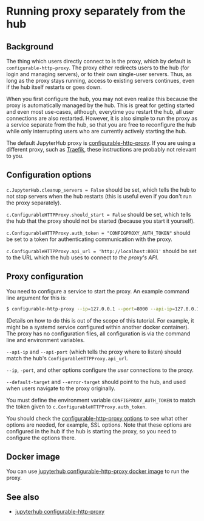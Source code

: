 # Running proxy separately from the hub

## Background

The thing which users directly connect to is the proxy, which by default is
`configurable-http-proxy`. The proxy either redirects users to the
hub (for login and managing servers), or to their own single-user
servers. Thus, as long as the proxy stays running, access to existing
servers continues, even if the hub itself restarts or goes down.

When you first configure the hub, you may not even realize this
because the proxy is automatically managed by the hub. This is great
for getting started and even most use-cases, although, everytime you restart the
hub, all user connections are also restarted. However, it is also simple to
run the proxy as a service separate from the hub, so that you are free
to reconfigure the hub while only interrupting users who are currently
actively starting the hub.

The default JupyterHub proxy is
[configurable-http-proxy](https://github.com/jupyterhub/configurable-http-proxy). If you are using a different proxy, such
as [Traefik](https://github.com/traefik/traefik), these instructions are probably not relevant to you.

## Configuration options

`c.JupyterHub.cleanup_servers = False` should be set, which tells the
hub to not stop servers when the hub restarts (this is useful even if
you don't run the proxy separately).

`c.ConfigurableHTTPProxy.should_start = False` should be set, which
tells the hub that the proxy should not be started (because you start
it yourself).

`c.ConfigurableHTTPProxy.auth_token = "CONFIGPROXY_AUTH_TOKEN"` should be set to a
token for authenticating communication with the proxy.

`c.ConfigurableHTTPProxy.api_url = 'http://localhost:8001'` should be
set to the URL which the hub uses to connect _to the proxy's API_.

## Proxy configuration

You need to configure a service to start the proxy. An example
command line argument for this is:
```bash
$ configurable-http-proxy --ip=127.0.0.1 --port=8000 --api-ip=127.0.0.1 --api-port=8001 --default-target=http://localhost:8081 --error-target=http://localhost:8081/hub/error
```
(Details on how to do this is out of the scope of this tutorial. For example, it might be a
systemd service configured within another docker container). The proxy has no
configuration files, all configuration is via the command line and
environment variables.

`--api-ip` and `--api-port` (which tells the proxy where to listen) should match the hub's `ConfigurableHTTPProxy.api_url`.

`--ip`, `-port`, and other options configure the _user_ connections to the proxy.

`--default-target` and `--error-target` should point to the hub, and used when users navigate to the proxy originally.

You must define the environment variable `CONFIGPROXY_AUTH_TOKEN` to
match the token given to `c.ConfigurableHTTPProxy.auth_token`.

You should check the [configurable-http-proxy
options](https://github.com/jupyterhub/configurable-http-proxy) to see
what other options are needed, for example, SSL options. Note that
these options are configured in the hub if the hub is starting the proxy, so you
need to configure the options there.

## Docker image

You can use [jupyterhub configurable-http-proxy docker
image](https://hub.docker.com/r/jupyterhub/configurable-http-proxy/)
to run the proxy.

## See also

- [jupyterhub configurable-http-proxy](https://github.com/jupyterhub/configurable-http-proxy)
